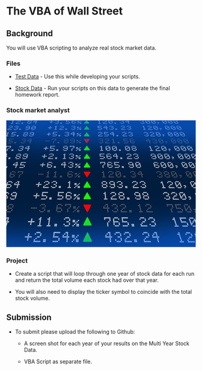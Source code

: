 # The VBA of Wall Street

## Background

You will use VBA scripting to analyze real stock market data. 

### Files

* [Test Data](Resources/alphabtical_testing.xlsx) - Use this while developing your scripts.

* [Stock Data](Resources/Multiple_year_stock_data.xlsx) - Run your scripts on this data to generate the final homework report.

### Stock market analyst

![stock Market](Images/stockmarket.jpg)

### Project

* Create a script that will loop through one year of stock data for each run and return the total volume each stock had over that year.

* You will also need to display the ticker symbol to coincide with the total stock volume.


## Submission

* To submit please upload the following to Github:

  * A screen shot for each year of your results on the Multi Year Stock Data.

  * VBA Script as separate file.

